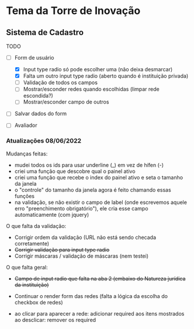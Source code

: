 # Tema da Torre de Inovação

## Sistema de Cadastro
TODO
- [ ] Form de usuário
    - [X] Input type radio só pode escolher uma (não deixa desmarcar)
    - [X] Falta um outro input type radio (aberto quando é instituição privada)
    - [ ] Validação de todos os campos
    - [ ] Mostrar/esconder redes quando escolhidas (limpar rede escondida?) 
    - [ ] Mostrar/esconder campo de outros
- [ ] Salvar dados do form
- [ ] Avaliador


### Atualizações 08/06/2022
Mudanças feitas:

- mudei todos os ids para usar underline (_) em vez de hífen (-)
- criei uma função que descobre qual o painel ativo
- criei uma função que recebe o index do painel ativo e seta o tamanho da janela
- o "controle" do tamanho da janela agora é feito chamando essas funções
- na validação, se não existir o campo de label (onde escrevemos aquele erro "preenchimento obrigatório"), ele cria esse campo automaticamente (com jquery)


O que falta da validação:

- Corrigir ordem da validação (URL não está sendo checada corretamente)
- ~~Corrigir validação para input type radio~~
- Corrigir máscaras / validação de máscaras (nem testei)

O que falta geral:
- ~~Campo de input radio que falta na aba 2 (embaixo do Natureza jurídica da instituição)~~
- Continuar o render form das redes (falta a lógica da escolha do checkbox de redes)


- ao clicar para aparecer a rede: adicionar required aos itens mostrados
ao desclicar: remover os required